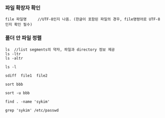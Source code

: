 ### 파일 확장자 확인
~~~linux
file 파일명     //UTF-8인지 나옴. (한글이 포함된 파일의 경우, file명령어로 UTF-8인지 확인 필수)
~~~

### 폴더 안 파일 정렬
~~~linux
ls  //list segments의 약자, 파일과 directory 정보 제공
ls -ltr
ls -altr

ls -l
~~~


~~~linux
sdiff  file1  file2
~~~


~~~linux
sort bbb

sort -u bbb
~~~



~~~linux
find . -name 'sykim'
~~~

~~~linux
grep 'sykim' /etc/passwd

~~~
